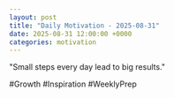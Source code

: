 ```yaml
---
layout: post
title: "Daily Motivation - 2025-08-31"
date: 2025-08-31 12:00:00 +0000
categories: motivation
---
```


"Small steps every day lead to big results."

#Growth #Inspiration #WeeklyPrep
